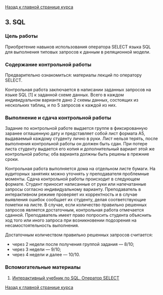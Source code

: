 [Назад к главной странице курса](https://github.com/db2018ss/syllabus)

## 3. SQL

### Цель работы

Приобретение навыков использования оператора SELECT языка SQL для выполнения типовых запросов к данным в реляционной модели.

### Содержание контрольной работы

Предварительно ознакомиться: материалы лекций по оператору SELECT.

Контрольная работа заключается в написании заданных запросов на языке SQL [1] к заданной схеме данных. Всего в каждом индивидуальном варианте дано 2 схемы данных, состоящих из нескольких таблиц, и по 5 запросов к каждой из них.

### Выполнение и сдача контрольной работы

Задание по контрольной работе выдается группе в фиксированную заранее оглашенную дату и представляет собой лист формата А5, выдаваемый каждому студенту лично в руки. Лист нельзя терять, после выполнения контрольной работы он должен быть сдан. При потере листа студенту выдается его копия и дополнительный вариант этой же контрольной работы; оба варианта должны быть решены в прежние сроки.

Контрольная работа выполняется дома на отдельном листе бумаги. На аудиторных занятиях можно уточнять у преподавателя проблемные моменты. Сдача контрольной работы происходит в следующем формате. Студент приносит написанные от руки или напечатанные запросы согласно индивидуальному варианту. Преподаватель в интерактивном режиме проверяет их корректность и в случае выявления ошибок сообщает их студенту, делая соответствующие пометки на листе. В случае, если количество правильно решенных запросов является достаточным, контрольная работа отмечается сданной. Преподаватель имеет право попросить студента объяснить ход того или иного запроса при возникновении подозрения на несамостоятельность выполнения.

Достаточным количеством правильно решенных запросов считается:
* через 2 недели после получения группой задания — 8/10;
* через 3 недели — 9/10;
* через 4 недели и далее — 10/10.

### Вспомогательные материалы

1. [Интерактивный учебник по SQL. Оператор SELECT](http://www.sql-tutorial.ru/ru/book_select_statement.html)

[Назад к главной странице курса](https://github.com/db2018ss/syllabus)
